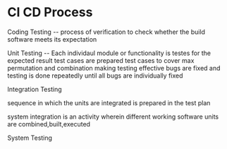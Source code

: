 # CI CD Process

Coding
Testing -- process of verification to check whether the build software meets its expectation

Unit Testing -- Each individaul module or functionality is testes for the expected result
                test cases are prepared
                test cases to cover max permutation and combination making testing effective
                bugs are fixed and testing is done repeatedly until all bugs are individually fixed


Integration Testing

sequence in which the units are integrated is prepared in the test plan

system integration is an activity wherein different working software units are combined,built,executed

System Testing
